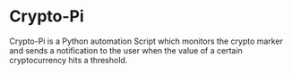 # Crypto-Pi
Crypto-Pi is a Python automation Script which monitors the crypto marker and sends a notification to the user when the value of a certain cryptocurrency hits a threshold.
